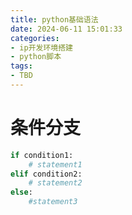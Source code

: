 ```yaml
---
title: python基础语法
date: 2024-06-11 15:01:33
categories:
- ip开发环境搭建
- python脚本
tags:
- TBD
---
```




# 条件分支

```python
if condition1:
    # statement1
elif condition2:
    # statement2
else:
    #statement3
```

